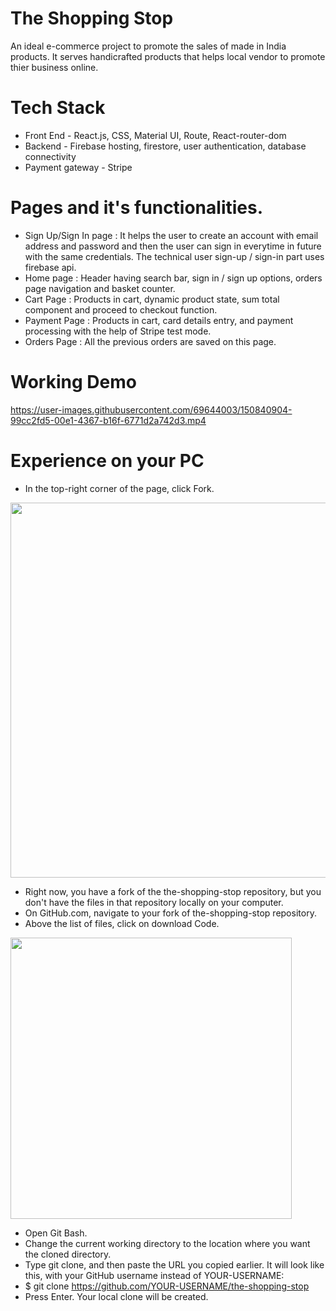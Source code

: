 # The Shopping Stop
An ideal e-commerce project to promote the sales of made in India products. It serves handicrafted products that helps local vendor to promote thier business online. 

# Tech Stack
* Front End - React.js, CSS, Material UI, Route, React-router-dom
* Backend - Firebase hosting, firestore, user authentication, database connectivity
* Payment gateway - Stripe

# Pages and it's functionalities.
* Sign Up/Sign In page :  It helps the user to create an account with email address and password and then the user can sign in everytime in future with the same credentials. The technical user sign-up / sign-in part uses firebase api. 
* Home page : Header having search bar, sign in / sign up options, orders page navigation and basket counter.
* Cart Page : Products in cart, dynamic product state, sum total component and proceed to checkout function.
* Payment Page : Products in cart, card details entry, and payment processing with the help of Stripe test mode.
* Orders Page : All the previous orders are saved on this page. 

# Working Demo


https://user-images.githubusercontent.com/69644003/150840904-99cc2fd5-00e1-4367-b16f-6771d2a742d3.mp4

# Experience on your PC

* In the top-right corner of the page, click Fork.
<p><img src="https://docs.github.com/assets/cb-6294/images/help/repository/fork_button.jpg" width=600px></p>

* Right now, you have a fork of the the-shopping-stop repository, but you don't have the files in that repository locally on your computer.
* On GitHub.com, navigate to your fork of the-shopping-stop repository.
* Above the list of files, click on download Code.
<p><img src = "https://docs.github.com/assets/cb-20366/images/help/repository/code-button.png" width = 450px></p>

* Open Git Bash.
* Change the current working directory to the location where you want the cloned directory.
* Type git clone, and then paste the URL you copied earlier. It will look like this, with your GitHub username instead of YOUR-USERNAME:
* $ git clone https://github.com/YOUR-USERNAME/the-shopping-stop
* Press Enter. Your local clone will be created.
